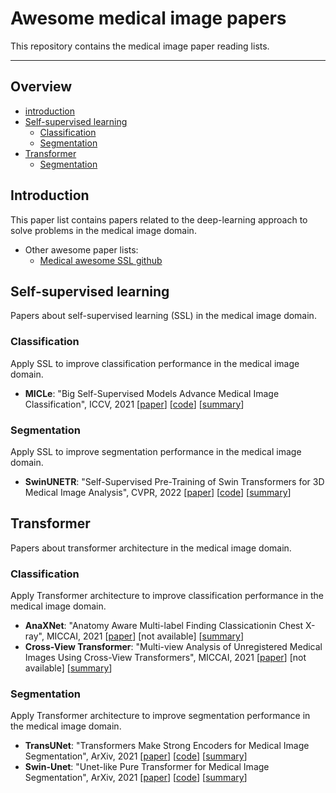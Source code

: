 # Awesome medical image papers

This repository contains the medical image paper reading lists. 



---

## Overview

- [introduction](#introduction)
- [Self-supervised learning](#self_supervised_learning)
  - [Classification](#classification)
  - [Segmentation](#segmentation)
- [Transformer](#transformer)
  - [Segmentation](#segmentation)



## Introduction

This paper list contains papers related to the deep-learning approach to solve problems in the medical image domain.

- Other awesome paper lists:
  - [Medical awesome SSL github](https://github.com/tqxli/self_supervised_learning_in_medical_imaging)



## Self-supervised learning

Papers about self-supervised learning (SSL) in the medical image domain.



### Classification

Apply SSL to improve classification performance in the medical image domain. 



- **MICLe**: "Big Self-Supervised Models Advance Medical Image Classification", ICCV, 2021 [[paper](https://openaccess.thecvf.com/content/ICCV2021/papers/Azizi_Big_Self-Supervised_Models_Advance_Medical_Image_Classification_ICCV_2021_paper.pdf)] [[code](https://github.com/rjrobben/MICLe_pytorch)] [[summary](summary/MICLe.md)]



### Segmentation

Apply SSL to improve segmentation performance in the medical image domain. 



- **SwinUNETR**: "Self-Supervised Pre-Training of Swin Transformers for 3D Medical Image Analysis", CVPR, 2022 [[paper](https://openaccess.thecvf.com/content/CVPR2022/papers/Tang_Self-Supervised_Pre-Training_of_Swin_Transformers_for_3D_Medical_Image_Analysis_CVPR_2022_paper.pdf)] [[code](https://github.com/Project-MONAI/tutorials/blob/main/3d_segmentation/swin_unetr_btcv_segmentation_3d.ipynb)] [[summary](summary/SwinUNETR.md)]



## Transformer

Papers about transformer architecture in the medical image domain.



### Classification

Apply Transformer architecture to improve classification performance in the medical image domain. 



- **AnaXNet**: "Anatomy Aware Multi-label Finding Classicationin Chest X-ray", MICCAI, 2021 [[paper](https://arxiv.org/pdf/2105.09937)] [not available] [[summary](summary/anaxnet.md)]
- **Cross-View Transformer**: "Multi-view Analysis of Unregistered Medical Images Using Cross-View Transformers", MICCAI, 2021 [[paper](https://arxiv.org/pdf/2103.11390)] [not available] [[summary](summary/cross_view_transformer.md)]



### Segmentation

Apply Transformer architecture to improve segmentation performance in the medical image domain. 



- **TransUNet**: "Transformers Make Strong Encoders for Medical Image Segmentation", ArXiv, 2021 [[paper](https://arxiv.org/pdf/2102.04306.pdf)] [[code](https://github.com/Beckschen/TransUNet)] [[summary](summary/TransUNet.md)]
- **Swin-Unet**: "Unet-like Pure Transformer for Medical Image Segmentation", ArXiv, 2021 [[paper](https://arxiv.org/pdf/2105.05537)] [[code](https://github.com/HuCaoFighting/Swin-Unet)] [[summary](summary/Swin-Unet.md)]
